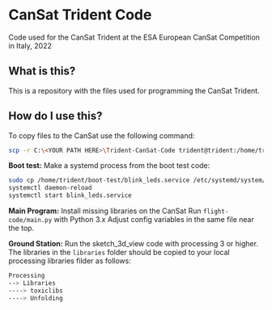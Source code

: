 # CanSat Trident Code
 Code used for the CanSat Trident at the ESA European CanSat Competition in Italy, 2022

## What is this?
This is a repository with the files used for programming the CanSat Trident.

## How do I use this?
To copy files to the CanSat use the following command:
```bash
scp -r C:\<YOUR PATH HERE>\Trident-CanSat-Code trident@trident:/home/trident/
```

**Boot test:**
Make a systemd process from the boot test code:
```bash
sudo cp /home/trident/boot-test/blink_leds.service /etc/systemd/system/
systemctl daemon-reload
systemctl start blink_leds.service
```

**Main Program:**
Install missing libraries on the CanSat
Run `flight-code/main.py` with Python 3.x
Adjust config variables in the same file near the top.

**Ground Station:**
Run the sketch_3d_view code with processing 3 or higher. The libraries in the `libraries` folder should be copied to your local processing libraries filder as follows:

```bash
Processing
--> Libraries
----> toxiclibs
----> Unfolding
```
